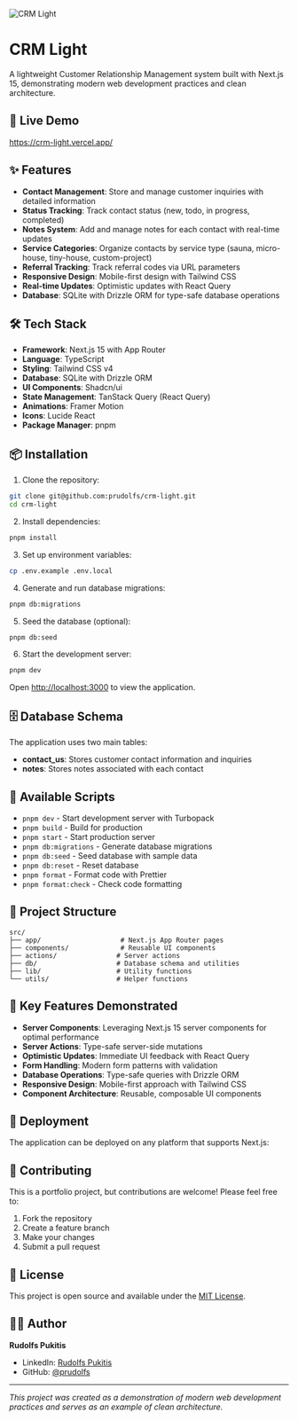 ![CRM Light](preview.gif)

# CRM Light

A lightweight Customer Relationship Management system built with Next.js 15, demonstrating modern web development practices and clean architecture.

## 🚀 Live Demo

https://crm-light.vercel.app/

## ✨ Features

- **Contact Management**: Store and manage customer inquiries with detailed information
- **Status Tracking**: Track contact status (new, todo, in progress, completed)
- **Notes System**: Add and manage notes for each contact with real-time updates
- **Service Categories**: Organize contacts by service type (sauna, micro-house, tiny-house, custom-project)
- **Referral Tracking**: Track referral codes via URL parameters
- **Responsive Design**: Mobile-first design with Tailwind CSS
- **Real-time Updates**: Optimistic updates with React Query
- **Database**: SQLite with Drizzle ORM for type-safe database operations

## 🛠️ Tech Stack

- **Framework**: Next.js 15 with App Router
- **Language**: TypeScript
- **Styling**: Tailwind CSS v4
- **Database**: SQLite with Drizzle ORM
- **UI Components**: Shadcn/ui
- **State Management**: TanStack Query (React Query)
- **Animations**: Framer Motion
- **Icons**: Lucide React
- **Package Manager**: pnpm

## 📦 Installation

1. Clone the repository:
```bash
git clone git@github.com:prudolfs/crm-light.git
cd crm-light
```

2. Install dependencies:
```bash
pnpm install
```

3. Set up environment variables:
```bash
cp .env.example .env.local
```

4. Generate and run database migrations:
```bash
pnpm db:migrations
```

5. Seed the database (optional):
```bash
pnpm db:seed
```

6. Start the development server:
```bash
pnpm dev
```

Open [http://localhost:3000](http://localhost:3000) to view the application.

## 🗄️ Database Schema

The application uses two main tables:

- **contact_us**: Stores customer contact information and inquiries
- **notes**: Stores notes associated with each contact

## 📝 Available Scripts

- `pnpm dev` - Start development server with Turbopack
- `pnpm build` - Build for production
- `pnpm start` - Start production server
- `pnpm db:migrations` - Generate database migrations
- `pnpm db:seed` - Seed database with sample data
- `pnpm db:reset` - Reset database
- `pnpm format` - Format code with Prettier
- `pnpm format:check` - Check code formatting

## 🎯 Project Structure

```
src/
├── app/                    # Next.js App Router pages
├── components/             # Reusable UI components
├── actions/               # Server actions
├── db/                    # Database schema and utilities
├── lib/                   # Utility functions
└── utils/                 # Helper functions
```

## 🌟 Key Features Demonstrated

- **Server Components**: Leveraging Next.js 15 server components for optimal performance
- **Server Actions**: Type-safe server-side mutations
- **Optimistic Updates**: Immediate UI feedback with React Query
- **Form Handling**: Modern form patterns with validation
- **Database Operations**: Type-safe queries with Drizzle ORM
- **Responsive Design**: Mobile-first approach with Tailwind CSS
- **Component Architecture**: Reusable, composable UI components

## 🚀 Deployment

The application can be deployed on any platform that supports Next.js:

## 🤝 Contributing

This is a portfolio project, but contributions are welcome! Please feel free to:

1. Fork the repository
2. Create a feature branch
3. Make your changes
4. Submit a pull request

## 📄 License

This project is open source and available under the [MIT License](LICENSE).

## 👨‍💻 Author

**Rudolfs Pukitis**

- LinkedIn: [Rudolfs Pukitis](https://www.linkedin.com/in/rudolfs-pukitis-33027a154/)
- GitHub: [@prudolfs](https://github.com/prudolfs)

---

*This project was created as a demonstration of modern web development practices and serves as an example of clean architecture.*
